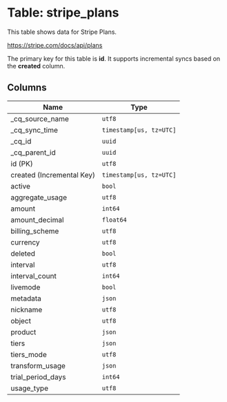 # Table: stripe_plans

This table shows data for Stripe Plans.

https://stripe.com/docs/api/plans

The primary key for this table is **id**.
It supports incremental syncs based on the **created** column.

## Columns

| Name          | Type          |
| ------------- | ------------- |
|_cq_source_name|`utf8`|
|_cq_sync_time|`timestamp[us, tz=UTC]`|
|_cq_id|`uuid`|
|_cq_parent_id|`uuid`|
|id (PK)|`utf8`|
|created (Incremental Key)|`timestamp[us, tz=UTC]`|
|active|`bool`|
|aggregate_usage|`utf8`|
|amount|`int64`|
|amount_decimal|`float64`|
|billing_scheme|`utf8`|
|currency|`utf8`|
|deleted|`bool`|
|interval|`utf8`|
|interval_count|`int64`|
|livemode|`bool`|
|metadata|`json`|
|nickname|`utf8`|
|object|`utf8`|
|product|`json`|
|tiers|`json`|
|tiers_mode|`utf8`|
|transform_usage|`json`|
|trial_period_days|`int64`|
|usage_type|`utf8`|